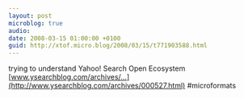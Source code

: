 ```yaml
---
layout: post
microblog: true
audio: 
date: 2008-03-15 01:00:00 +0100
guid: http://xtof.micro.blog/2008/03/15/t771903588.html
---
```

trying to understand Yahoo! Search Open Ecosystem [www.ysearchblog.com/archives/...](http://www.ysearchblog.com/archives/000527.html) #microformats
